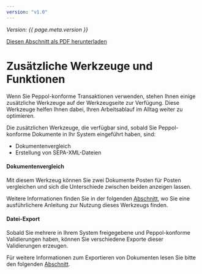```yaml
---
version: "v1.0"
---
```


<span class="version-label">*Version: {{ page.meta.version }}*</span>

<div class="no-pdf">
  <a class="md-button print-button" href="../../pdfs/de/Peppol-Tools_with_Peppol.pdf" target="_blank">
    Diesen Abschnitt als PDF herunterladen
  </a>
</div>


# Zusätzliche Werkzeuge und Funktionen

Wenn Sie Peppol-konforme Transaktionen verwenden, stehen Ihnen einige
zusätzliche Werkzeuge auf der Werkzeugseite zur Verfügung. Diese
Werkzeuge helfen Ihnen dabei, Ihren Arbeitsablauf im Alltag weiter zu
optimieren.

Die zusätzlichen Werkzeuge, die verfügbar sind, sobald Sie
Peppol-konforme Dokumente in Ihr System eingeführt haben, sind:

-   Dokumentenvergleich  
-   Erstellung von SEPA-XML-Dateien  

#### Dokumentenvergleich

Mit diesem Werkzeug können Sie zwei Dokumente Posten für Posten
vergleichen und sich die Unterschiede zwischen beiden anzeigen lassen.

Weitere Informationen finden Sie in der folgenden
[Abschnitt](../System%20Overview/Tools.md#document-comparison-tool), wo
Sie eine ausführlichere Anleitung zur Nutzung dieses Werkzeugs finden.

#### Datei-Export

Sobald Sie mehrere in Ihrem System freigegebene und
Peppol-konforme Validierungen haben, können Sie verschiedene Exporte
dieser Validierungen erzeugen.

Für weitere Informationen zum Exportieren von Dokumenten lesen Sie bitte
den folgenden [Abschnitt](../System%20Overview/Validations.md#exporting-documents).
